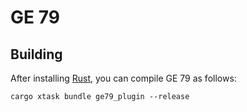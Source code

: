 # GE 79

## Building

After installing [Rust](https://rustup.rs/), you can compile GE 79 as follows:

```shell
cargo xtask bundle ge79_plugin --release
```
